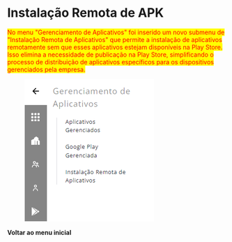 # Instalação Remota de APK

<mark style="color:red;">No menu "Gerenciamento de Aplicativos" foi inserido um novo submenu de "Instalação Remota de Aplicativos" que permite a instalação de aplicativos remotamente sem que esses aplicativos estejam disponíveis na Play Store. Isso elimina a necessidade de publicação na Play Store, simplificando o processo de distribuição de aplicativos específicos para os dispositivos gerenciados pela empresa.</mark>

<figure><img src="../../.gitbook/assets/image (1).png" alt=""><figcaption></figcaption></figure>

**Voltar ao menu inicial**
